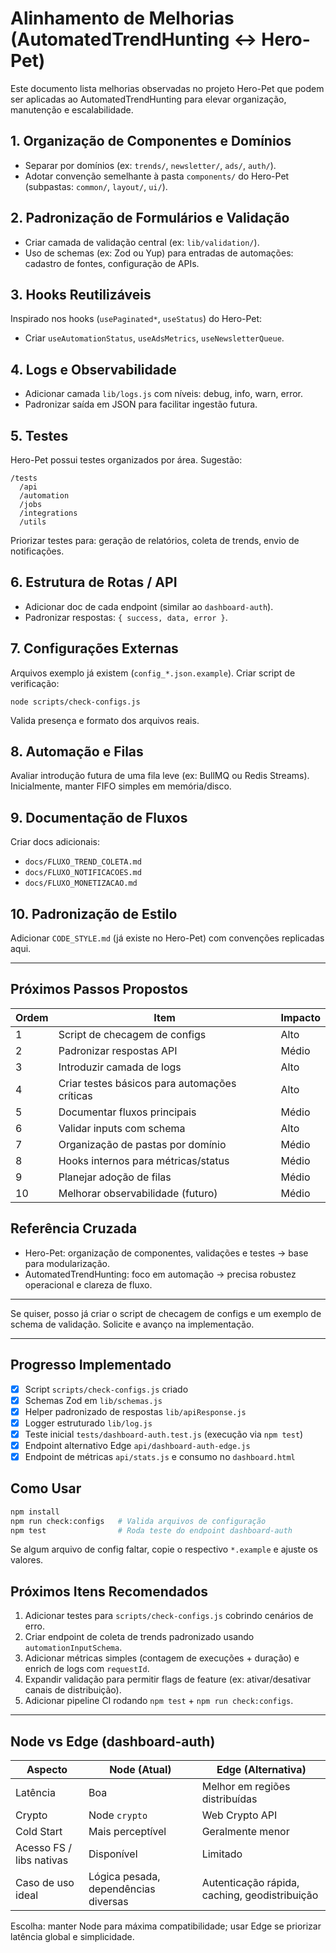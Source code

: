 # Alinhamento de Melhorias (AutomatedTrendHunting ↔ Hero-Pet)

Este documento lista melhorias observadas no projeto Hero-Pet que podem ser aplicadas ao AutomatedTrendHunting para elevar organização, manutenção e escalabilidade.

## 1. Organização de Componentes e Domínios

- Separar por domínios (ex: `trends/`, `newsletter/`, `ads/`, `auth/`).
- Adotar convenção semelhante à pasta `components/` do Hero-Pet (subpastas: `common/`, `layout/`, `ui/`).

## 2. Padronização de Formulários e Validação

- Criar camada de validação central (ex: `lib/validation/`).
- Uso de schemas (ex: Zod ou Yup) para entradas de automações: cadastro de fontes, configuração de APIs.

## 3. Hooks Reutilizáveis

Inspirado nos hooks (`usePaginated*`, `useStatus`) do Hero-Pet:

- Criar `useAutomationStatus`, `useAdsMetrics`, `useNewsletterQueue`.

## 4. Logs e Observabilidade

- Adicionar camada `lib/logs.js` com níveis: debug, info, warn, error.
- Padronizar saída em JSON para facilitar ingestão futura.

## 5. Testes

Hero-Pet possui testes organizados por área.
Sugestão:

```
/tests
  /api
  /automation
  /jobs
  /integrations
  /utils
```

Priorizar testes para: geração de relatórios, coleta de trends, envio de notificações.

## 6. Estrutura de Rotas / API

- Adicionar doc de cada endpoint (similar ao `dashboard-auth`).
- Padronizar respostas: `{ success, data, error }`.

## 7. Configurações Externas

Arquivos exemplo já existem (`config_*.json.example`). Criar script de verificação:

```
node scripts/check-configs.js
```

Valida presença e formato dos arquivos reais.

## 8. Automação e Filas

Avaliar introdução futura de uma fila leve (ex: BullMQ ou Redis Streams). Inicialmente, manter FIFO simples em memória/disco.

## 9. Documentação de Fluxos

Criar docs adicionais:

- `docs/FLUXO_TREND_COLETA.md`
- `docs/FLUXO_NOTIFICACOES.md`
- `docs/FLUXO_MONETIZACAO.md`

## 10. Padronização de Estilo

Adicionar `CODE_STYLE.md` (já existe no Hero-Pet) com convenções replicadas aqui.

---

## Próximos Passos Propostos

| Ordem | Item                                          | Impacto |
| ----- | --------------------------------------------- | ------- |
| 1     | Script de checagem de configs                 | Alto    |
| 2     | Padronizar respostas API                      | Médio   |
| 3     | Introduzir camada de logs                     | Alto    |
| 4     | Criar testes básicos para automações críticas | Alto    |
| 5     | Documentar fluxos principais                  | Médio   |
| 6     | Validar inputs com schema                     | Alto    |
| 7     | Organização de pastas por domínio             | Médio   |
| 8     | Hooks internos para métricas/status           | Médio   |
| 9     | Planejar adoção de filas                      | Médio   |
| 10    | Melhorar observabilidade (futuro)             | Médio   |

## Referência Cruzada

- Hero-Pet: organização de componentes, validações e testes → base para modularização.
- AutomatedTrendHunting: foco em automação → precisa robustez operacional e clareza de fluxo.

---

Se quiser, posso já criar o script de checagem de configs e um exemplo de schema de validação. Solicite e avanço na implementação.

---

## Progresso Implementado

- [x] Script `scripts/check-configs.js` criado
- [x] Schemas Zod em `lib/schemas.js`
- [x] Helper padronizado de respostas `lib/apiResponse.js`
- [x] Logger estruturado `lib/log.js`
- [x] Teste inicial `tests/dashboard-auth.test.js` (execução via `npm test`)
- [x] Endpoint alternativo Edge `api/dashboard-auth-edge.js`
- [x] Endpoint de métricas `api/stats.js` e consumo no `dashboard.html`

## Como Usar

```bash
npm install
npm run check:configs   # Valida arquivos de configuração
npm test                # Roda teste do endpoint dashboard-auth
```

Se algum arquivo de config faltar, copie o respectivo `*.example` e ajuste os valores.

## Próximos Itens Recomendados

1. Adicionar testes para `scripts/check-configs.js` cobrindo cenários de erro.
2. Criar endpoint de coleta de trends padronizado usando `automationInputSchema`.
3. Adicionar métricas simples (contagem de execuções + duração) e enrich de logs com `requestId`.
4. Expandir validação para permitir flags de feature (ex: ativar/desativar canais de distribuição).
5. Adicionar pipeline CI rodando `npm test` + `npm run check:configs`.

---

## Node vs Edge (dashboard-auth)

| Aspecto                  | Node (Atual)                         | Edge (Alternativa)                            |
| ------------------------ | ------------------------------------ | --------------------------------------------- |
| Latência                 | Boa                                  | Melhor em regiões distribuídas                |
| Crypto                   | Node `crypto`                        | Web Crypto API                                |
| Cold Start               | Mais perceptível                     | Geralmente menor                              |
| Acesso FS / libs nativas | Disponível                           | Limitado                                      |
| Caso de uso ideal        | Lógica pesada, dependências diversas | Autenticação rápida, caching, geodistribuição |

Escolha: manter Node para máxima compatibilidade; usar Edge se priorizar latência global e simplicidade.
